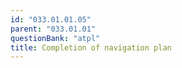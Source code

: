 ```yaml
---
id: "033.01.01.05"
parent: "033.01.01"
questionBank: "atpl"
title: Completion of navigation plan
---
```

